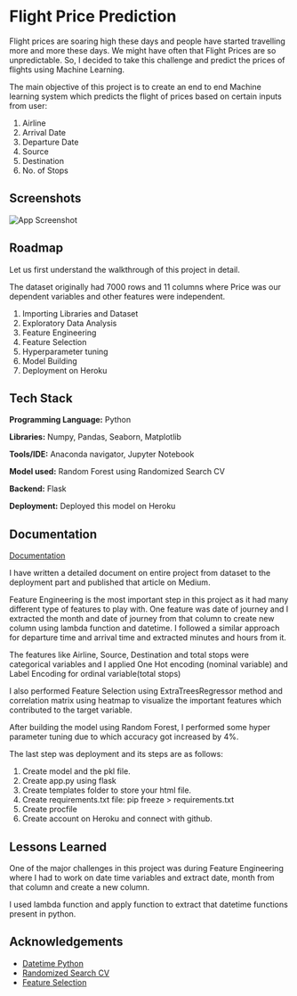 
# Flight Price Prediction 

Flight prices are soaring high these days and people have started
travelling more and more these days. We might have often that Flight
Prices are so unpredictable. So, I decided to take this challenge and 
predict the prices of flights using Machine Learning.

The main objective of this project is to create an end to end Machine
learning system which predicts the flight of prices based on certain
inputs from user:

1) Airline
2) Arrival Date
3) Departure Date
4) Source
5) Destination
6) No. of Stops
## Screenshots

![App Screenshot](https://flightprice-api2.herokuapp.com/)


## Roadmap
 Let us first understand the walkthrough of this project in detail.

The dataset originally had 7000 rows and 11 columns where Price was our dependent variables and other features were independent.
1) Importing Libraries and Dataset
2) Exploratory Data Analysis
3) Feature Engineering
4) Feature Selection
5) Hyperparameter tuning
6) Model Building
7) Deployment on Heroku





## Tech Stack

**Programming Language:** Python

**Libraries:** Numpy, Pandas, Seaborn, Matplotlib

**Tools/IDE:** Anaconda navigator, Jupyter Notebook

**Model used:** Random Forest using Randomized Search CV

**Backend:** Flask

**Deployment:** Deployed this model on Heroku
## Documentation

[Documentation](https://medium.com/@sameerkumar21635/flight-price-prediction-with-deployment-7d2f2b151fcc)

I have written a detailed document on entire project from dataset to
the deployment part and published that article on Medium.

Feature Engineering is the most important step in this project as it had many different type of features to play with. One feature was date of journey and I extracted the month and date of journey from that column to create new column using lambda function and datetime. I followed a similar approach for departure time and arrival time and extracted minutes and hours from it.

The features like Airline, Source, Destination and total stops were categorical variables and I applied One Hot encoding (nominal variable) and Label Encoding for ordinal variable(total stops)

I also performed Feature Selection using ExtraTreesRegressor method and correlation matrix using heatmap to visualize the important features which contributed to the target variable.

After building the model using Random Forest, I performed some hyper parameter tuning due to which accuracy got increased by 4%.

The last step was deployment and its steps are as follows:

1) Create model and the pkl file.
2) Create app.py using flask
3) Create templates folder to store your html file.
4) Create requirements.txt file: pip freeze > requirements.txt
5) Create procfile
6) Create account on Heroku and connect with github.
## Lessons Learned

One of the major challenges in this project was during Feature Engineering where I had to work on date time variables and extract date, month from that column and create a new column.

I used lambda function and apply function to extract that datetime functions present in python.


## Acknowledgements

 - [Datetime Python](https://docs.python.org/3/library/datetime.html)
 - [Randomized Search CV](https://scikit-learn.org/stable/modules/generated/sklearn.model_selection.RandomizedSearchCV.html)
 - [Feature Selection](https://machinelearningmastery.com/feature-selection-with-real-and-categorical-data/)

